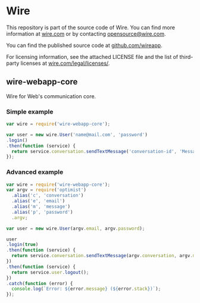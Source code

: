 # Wire

This repository is part of the source code of Wire. You can find more information at [wire.com](https://wire.com) or by contacting opensource@wire.com.

You can find the published source code at [github.com/wireapp](https://github.com/wireapp).

For licensing information, see the attached LICENSE file and the list of third-party licenses at [wire.com/legal/licenses/](https://wire.com/legal/licenses/).

## wire-webapp-core

Wire for Web's communication core.

### Simple example

```javascript
var wire = require('wire-webapp-core');

var user = new wire.User('name@mail.com', 'password')
.login()
.then(function (service) {
  return service.conversation.sendTextMessage('conversation-id', 'Message');
});
```

### Advanced example

```javascript
var wire = require('wire-webapp-core');
var argv = require('optimist')
  .alias('c', 'conversation')
  .alias('e', 'email')
  .alias('m', 'message')
  .alias('p', 'password')
  .argv;

var user = new wire.User(argv.email, argv.password);

user
.login(true)
.then(function (service) {
  return service.conversation.sendTextMessage(argv.conversation, argv.message);
})
.then(function (service) {
  return service.user.logout();
})
.catch(function (error) {
  console.log(`Error: ${error.message} (${error.stack})`);
});
```
